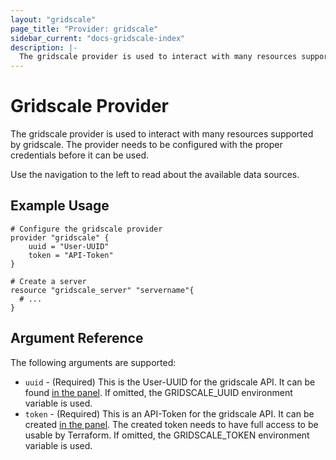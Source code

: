```yaml
---
layout: "gridscale"
page_title: "Provider: gridscale"
sidebar_current: "docs-gridscale-index"
description: |-
  The gridscale provider is used to interact with many resources supported by gridscale.
---
```


# Gridscale Provider

The gridscale provider is used to interact with many resources supported by gridscale. The provider needs to be configured with the proper credentials before it can be used.

Use the navigation to the left to read about the available data sources.

## Example Usage

```hcl
# Configure the gridscale provider
provider "gridscale" {
	uuid = "User-UUID"
	token = "API-Token"
}

# Create a server
resource "gridscale_server" "servername"{
  # ...
}
```

## Argument Reference

The following arguments are supported:

* `uuid` - (Required) This is the User-UUID for the gridscale API. It can be found [in the panel](https://my.gridscale.io/APIs/). If omitted, the GRIDSCALE_UUID environment variable is used.
* `token` - (Required) This is an API-Token for the gridscale API. It can be created [in the panel](https://my.gridscale.io/APIs/). The created token needs to have full access to be usable by Terraform. If omitted, the GRIDSCALE_TOKEN environment variable is used.

